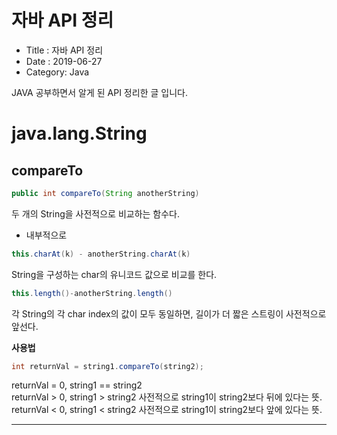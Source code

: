 # 자바 API 정리

- Title : 자바 API 정리
- Date : 2019-06-27
- Category: Java

JAVA 공부하면서 알게 된 API 정리한 글 입니다.

# java.lang.String

## compareTo

```java
public int compareTo(String anotherString)
```

두 개의 String을 사전적으로 비교하는 함수다.

- 내부적으로

```java
this.charAt(k) - anotherString.charAt(k)
```

String을 구성하는 char의 유니코드 값으로 비교를 한다.

```java
this.length()-anotherString.length()
```

각 String의 각 char index의 값이 모두 동일하면, 길이가 더 짧은 스트링이 사전적으로 앞선다.

**사용법**

```java
int returnVal = string1.compareTo(string2);
```

returnVal = 0, string1 == string2  
returnVal > 0, string1 > string2 사전적으로 string1이 string2보다 뒤에 있다는 뜻.  
returnVal < 0, string1 < string2 사전적으로 string1이 string2보다 앞에 있다는 뜻.

---
